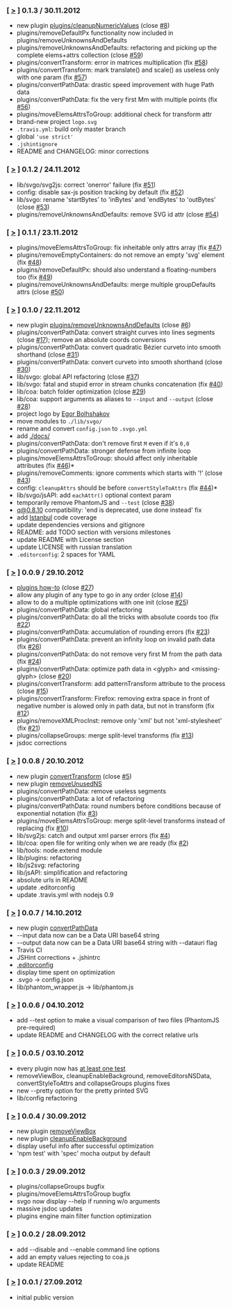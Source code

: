 ### [ [>](https://github.com/svg/svgo/tree/v0.1.3) ] 0.1.3 / 30.11.2012
* new plugin [plugins/cleanupNumericValues](https://github.com/svg/svgo/blob/master/plugins/cleanupNumericValues.js) (close [#8](https://github.com/svg/svgo/issues/8))
* plugins/removeDefaultPx functionality now included in plugins/removeUnknownsAndDefaults
* plugins/removeUnknownsAndDefaults: refactoring and picking up the complete elems+attrs collection (close [#59](https://github.com/svg/svgo/issues/59))
* plugins/convertTransform: error in matrices multiplication (fix [#58](https://github.com/svg/svgo/issues/58))
* plugins/convertTransform: mark translate() and scale() as useless only with one param (fix [#57](https://github.com/svg/svgo/issues/57))
* plugins/convertPathData: drastic speed improvement with huge Path data
* plugins/convertPathData: fix the very first Mm with multiple points (fix [#56](https://github.com/svg/svgo/issues/56))
* plugins/moveElemsAttrsToGroup: additional check for transform attr
* brand-new project `logo.svg`
* `.travis.yml`: build only master branch
* global `'use strict'`
* `.jshintignore`
* README and CHANGELOG: minor corrections

### [ [>](https://github.com/svg/svgo/tree/v0.1.2) ] 0.1.2 / 24.11.2012
* lib/svgo/svg2js: correct 'onerror' failure (fix [#51](https://github.com/svg/svgo/issues/51))
* config: disable sax-js position tracking by default (fix [#52](https://github.com/svg/svgo/issues/52))
* lib/svgo: rename 'startBytes' to 'inBytes' and 'endBytes' to 'outBytes' (close [#53](https://github.com/svg/svgo/issues/53))
* plugins/removeUnknownsAndDefaults: remove SVG id attr (close [#54](https://github.com/svg/svgo/issues/54))

### [ [>](https://github.com/svg/svgo/tree/v0.1.1) ] 0.1.1 / 23.11.2012
* plugins/moveElemsAttrsToGroup: fix inheitable only attrs array (fix [#47](https://github.com/svg/svgo/issues/47))
* plugins/removeEmptyContainers: do not remove an empty 'svg' element (fix [#48](https://github.com/svg/svgo/issues/48))
* plugins/removeDefaultPx: should also understand a floating-numbers too (fix [#49](https://github.com/svg/svgo/issues/49))
* plugins/removeUnknownsAndDefaults: merge multiple groupDefaults attrs (close [#50](https://github.com/svg/svgo/issues/50))

### [ [>](https://github.com/svg/svgo/tree/v0.1.0) ] 0.1.0 / 22.11.2012
* new plugin [plugins/removeUnknownsAndDefaults](https://github.com/svg/svgo/blob/master/plugins/removeUnknownsAndDefaults.js) (close [#6](https://github.com/svg/svgo/issues/6))
* plugins/convertPathData: convert straight curves into lines segments (close [#17](https://github.com/svg/svgo/issues/17)); remove an absolute coords conversions
* plugins/convertPathData: convert quadratic Bézier curveto into smooth shorthand (close [#31](https://github.com/svg/svgo/issues/31))
* plugins/convertPathData: convert curveto into smooth shorthand (close [#30](https://github.com/svg/svgo/issues/30))
* lib/svgo: global API refactoring (close [#37](https://github.com/svg/svgo/issues/37))
* lib/svgo: fatal and stupid error in stream chunks concatenation (fix [#40](https://github.com/svg/svgo/issues/40))
* lib/coa: batch folder optimization (close [#29](https://github.com/svg/svgo/issues/29))
* lib/coa: support arguments as aliases to `--input` and `--output` (close [#28](https://github.com/svg/svgo/issues/28))
* project logo by [Egor Bolhshakov](http://xizzzy.ru/)
* move modules to `./lib/svgo/`
* rename and convert `config.json` to `.svgo.yml`
* add [./docs/](https://github.com/svg/svgo/tree/master/docs)
* plugins/convertPathData: don't remove first `M` even if it's `0,0`
* plugins/convertPathData: stronger defense from infinite loop
* plugins/moveElemsAttrsToGroup: should affect only inheritable attributes (fix [#46](https://github.com/svg/svgo/issues/46))* 
* plugins/removeComments: ignore comments which starts with '!' (close [#43](https://github.com/svg/svgo/issues/43))
* config: `cleanupAttrs` should be before `convertStyleToAttrs` (fix [#44](https://github.com/svg/svgo/issues/44))* 
* lib/svgo/jsAPI: add `eachAttr()` optional context param
* temporarily remove PhantomJS and `--test` (close [#38](https://github.com/svg/svgo/issues/38))
* q@0.8.10 compatibility: 'end is deprecated, use done instead' fix
* add [Istanbul](https://github.com/gotwarlost/istanbul) code coverage
* update dependencies versions and gitignore
* README: add TODO section with versions milestones
* update README with License section
* update LICENSE with russian translation
* `.editorconfig`: 2 spaces for YAML

### [ [>](https://github.com/svg/svgo/tree/v0.0.9) ] 0.0.9 / 29.10.2012
* [plugins how-to](https://github.com/svg/svgo/tree/master/plugins#readme) (close [#27](https://github.com/svg/svgo/issues/27))
* allow any plugin of any type to go in any order (close [#14](https://github.com/svg/svgo/issues/14))
* allow to do a multiple optimizations with one init (close [#25](https://github.com/svg/svgo/issues/25))
* plugins/convertPathData: global refactoring
* plugins/convertPathData: do all the tricks with absolute coords too (fix [#22](https://github.com/svg/svgo/issues/22))
* plugins/convertPathData: accumulation of rounding errors (fix [#23](https://github.com/svg/svgo/issues/23))
* plugins/convertPathData: prevent an infinity loop on invalid path data (fix [#26](https://github.com/svg/svgo/issues/26))
* plugins/convertPathData: do not remove very first M from the path data (fix [#24](https://github.com/svg/svgo/issues/24))
* plugins/convertPathData: optimize path data in &lt;glyph&gt; and &lt;missing-glyph&gt; (close [#20](https://github.com/svg/svgo/issues/20))
* plugins/convertTransform: add patternTransform attribute to the process (close [#15](https://github.com/svg/svgo/issues/15))
* plugins/convertTransform: Firefox: removing extra space in front of negative number is alowed only in path data, but not in transform (fix [#12](https://github.com/svg/svgo/issues/12))
* plugins/removeXMLProcInst: remove only 'xml' but not 'xml-stylesheet' (fix [#21](https://github.com/svg/svgo/issues/15))
* plugins/collapseGroups: merge split-level transforms (fix [#13](https://github.com/svg/svgo/issues/13))
* jsdoc corrections

### [ [>](https://github.com/svg/svgo/tree/v0.0.8) ] 0.0.8 / 20.10.2012
* new plugin [convertTransform](plugins/convertTransform.js) (close [#5](https://github.com/svg/svgo/issues/5))
* new plugin [removeUnusedNS](plugins/removeUnusedNS.js)
* plugins/convertPathData: remove useless segments
* plugins/convertPathData: a lot of refactoring
* plugins/convertPathData: round numbers before conditions because of exponential notation (fix [#3](https://github.com/svg/svgo/issues/3))
* plugins/moveElemsAttrsToGroup: merge split-level transforms instead of replacing (fix [#10](https://github.com/svg/svgo/issues/10))
* lib/svg2js: catch and output xml parser errors (fix [#4](https://github.com/svg/svgo/issues/4))
* lib/coa: open file for writing only when we are ready (fix [#2](https://github.com/svg/svgo/issues/2))
* lib/tools: node.extend module
* lib/plugins: refactoring
* lib/js2svg: refactoring
* lib/jsAPI: simplification and refactoring
* absolute urls in README
* update .editorconfig
* update .travis.yml with nodejs 0.9

### [ [>](https://github.com/svg/svgo/tree/v0.0.7) ] 0.0.7 / 14.10.2012
* new plugin [convertPathData](plugins/convertPathData.js)
* --input data now can be a Data URI base64 string
* --output data now can be a Data URI base64 string with --datauri flag
* Travis CI
* JSHint corrections + .jshintrc
* [.editorconfig](http://editorconfig.org/)
* display time spent on optimization
* .svgo → config.json
* lib/phantom_wrapper.js → lib/phantom.js

### [ [>](https://github.com/svg/svgo/tree/v0.0.6) ] 0.0.6 / 04.10.2012
* add --test option to make a visual comparison of two files (PhantomJS pre-required)
* update README and CHANGELOG with the correct relative urls

### [ [>](https://github.com/svg/svgo/tree/v0.0.5) ] 0.0.5 / 03.10.2012
* every plugin now has [at least one test](plugins)
* removeViewBox, cleanupEnableBackground, removeEditorsNSData, convertStyleToAttrs and collapseGroups plugins fixes
* new --pretty option for the pretty printed SVG
* lib/config refactoring

### [ [>](https://github.com/svg/svgo/tree/v0.0.4) ] 0.0.4 / 30.09.2012
* new plugin [removeViewBox](plugins/removeViewBox.js)
* new plugin [cleanupEnableBackground](plugins/cleanupEnableBackground.js)
* display useful info after successful optimization
* 'npm test' with 'spec' mocha output by default

### [ [>](https://github.com/svg/svgo/tree/v0.0.3) ] 0.0.3 / 29.09.2012
* plugins/collapseGroups bugfix
* plugins/moveElemsAttrsToGroup bugfix
* svgo now display --help if running w/o arguments
* massive jsdoc updates
* plugins engine main filter function optimization

### [ [>](https://github.com/svg/svgo/tree/v0.0.2) ] 0.0.2 / 28.09.2012
* add --disable and --enable command line options
* add an empty values rejecting to coa.js
* update README

### [ [>](https://github.com/svg/svgo/tree/v0.0.1) ] 0.0.1 / 27.09.2012
* initial public version
